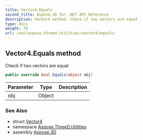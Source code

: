 ```yaml
---
title: Vector4.Equals
second_title: Aspose.3D for .NET API Reference
description: Vector4 method. Check if two vectors are equal
type: docs
weight: 70
url: /net/aspose.threed.utilities/vector4/equals/
---
```

## Vector4.Equals method

Check if two vectors are equal

```csharp
public override bool Equals(object obj)
```

| Parameter | Type | Description |
| --- | --- | --- |
| obj | Object |  |

### See Also

* struct [Vector4](../)
* namespace [Aspose.ThreeD.Utilities](../../vector4/)
* assembly [Aspose.3D](../../../)



